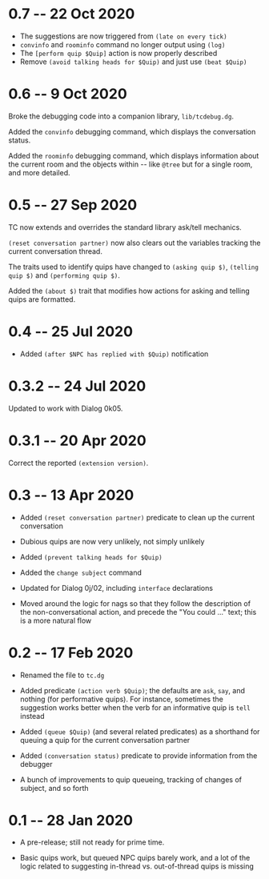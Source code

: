 # 0.7 -- 22 Oct 2020

- The suggestions are now triggered from `(late on every tick)`
- `convinfo` and `roominfo` command no longer output using `(log)`
- The `[perform quip $Quip]` action is now properly described
- Remove `(avoid talking heads for $Quip)` and just use `(beat $Quip)`

# 0.6 -- 9 Oct 2020

Broke the debugging code into a companion library, `lib/tcdebug.dg`.

Added the `convinfo` debugging command, which displays the conversation status.

Added the `roominfo` debugging command, which displays information about the current room and
the objects within -- like `@tree` but for a single room, and more detailed.

# 0.5 -- 27 Sep 2020

TC now extends and overrides the standard library ask/tell mechanics.

`(reset conversation partner)` now also clears out the variables tracking
the current conversation thread.

The traits used to identify quips have changed to `(asking quip $)`,
`(telling quip $)` and `(performing quip $)`.

Added the `(about $)` trait that modifies how actions for asking and telling
quips are formatted.

# 0.4 -- 25 Jul 2020

- Added `(after $NPC has replied with $Quip)` notification

# 0.3.2 -- 24 Jul 2020

Updated to work with Dialog 0k05.

# 0.3.1 -- 20 Apr 2020

Correct the reported `(extension version)`.

# 0.3 -- 13 Apr 2020

- Added `(reset conversation partner)` predicate to clean up the current conversation

- Dubious quips are now very unlikely, not simply unlikely

- Added `(prevent talking heads for $Quip)`

- Added the `change subject` command

- Updated for Dialog 0j/02, including `interface` declarations

- Moved around the logic for nags so that they follow the description of the non-conversational
action, and precede the "You could ..." text; this is a more natural flow

# 0.2 -- 17 Feb 2020

- Renamed the file to `tc.dg`

- Added predicate `(action verb $Quip)`; the defaults are `ask`, `say`, and nothing (for performative quips).
For instance, sometimes the suggestion works better when the verb for an informative quip
is `tell` instead

- Added `(queue $Quip)` (and several related predicates) as a shorthand for queuing a quip for the current conversation partner

- Added `(conversation status)` predicate to provide information from the debugger

- A bunch of improvements to quip queueing, tracking of changes of subject, and so forth

# 0.1 -- 28 Jan 2020

- A pre-release; still not ready for prime time.

- Basic quips work, but queued NPC quips barely work, and a lot
of the logic related to suggesting in-thread vs. out-of-thread
quips is missing

